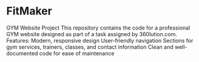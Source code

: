 # FitMaker
GYM Website Project This repository contains the code for a professional GYM website designed as part of a task assigned by 360lution.com.  Features: Modern, responsive design User-friendly navigation Sections for gym services, trainers, classes, and contact information Clean and well-documented code for ease of maintenance
